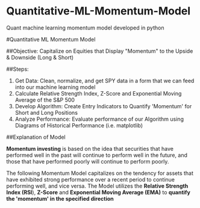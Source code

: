 # Quantitative-ML-Momentum-Model
Quant machine learning momentum model developed in python

#Quantitative ML Momentum Model

##Objective: Capitalize on Equities that Display "Momentum" to the Upside & Downside (Long & Short)

##Steps:

1. Get Data: Clean, normalize, and get SPY data in a form that we can feed into our machine learning model
2. Calculate Relative Strength Index, Z-Score and Exponential Moving Average of the S&P 500
3. Develop Algorithm: Create Entry Indicators to Quantify 'Momentum' for Short and Long Positions
4. Analyze Performance: Evaluate performance of our Algorithm using Diagrams of Historical Performance (i.e. matplotlib)


##Explanation of Model

**Momentum investing** is  based on the idea that securities that have performed well in the past will continue to perform well in the future, and those that have performed poorly will continue to perform poorly.
           

The following Momentum Model capitalizes on the tendency for assets that have exhibited strong performance over a recent period to continue performing well, and vice versa. The Model utilizes the **Relative Strength Index (RSI**), **Z-Score** and **Exponential Moving Average (EMA)** to **quantify the 'momentum' in the specified direction**
